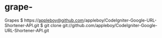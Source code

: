 grape-
======

Grapes
$ https://appleboy@github.com/appleboy/CodeIgniter-Google-URL-Shortener-API.git
$ git clone git://github.com/appleboy/CodeIgniter-Google-URL-Shortener-API.git
